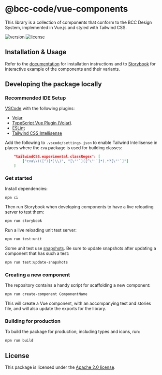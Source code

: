 # @bcc-code/vue-components
This library is a collection of components that conform to the BCC Design System, implemented in Vue.js and styled with Tailwind CSS.

[![version](https://img.shields.io/npm/v/@bcc-code/vue-components)](https://github.com/bcc-code/bcc-vue-components/releases) [![license](https://img.shields.io/npm/l/@bcc-code/vue-components)](https://github.com/bcc-code/bcc-vue-components/blob/main/LICENSE)

## Installation & Usage
Refer to the [documentation](https://developer.bcc.no/bcc-design/vue-components/) for installation instructions and to [Storybook](https://vue-components-storybook.developer.bcc.no) for interactive example of the components and their variants.

## Developing the package locally
### Recommended IDE Setup
[VSCode](https://code.visualstudio.com/) with the following plugins:
  - [Volar](https://marketplace.visualstudio.com/items?itemName=Vue.volar)
  - [TypeScript Vue Plugin (Volar)](https://marketplace.visualstudio.com/items?itemName=Vue.vscode-typescript-vue-plugin).
  - [ESLint](https://marketplace.visualstudio.com/items?itemName=dbaeumer.vscode-eslint)
  - [Tailwind CSS Intellisense](https://marketplace.visualstudio.com/items?itemName=bradlc.vscode-tailwindcss)

Add the following to `.vscode/settings.json` to enable Tailwind Intellisense in places where the `cva` package is used for building classes:
```json
    "tailwindCSS.experimental.classRegex": [
        ["cva\\(([^)]*)\\)", "[\"'`]([^\"'`]*).*?[\"'`]"]
    ]
```

### Get started
Install dependencies:
```sh
npm ci
```

Then run Storybook when developing components to have a live reloading server to test them:
```sh
npm run storybook
```

Run a live reloading unit test server:
```sh
npm run test:unit
```

Some unit test use [snapshots](https://vitest.dev/guide/snapshot.html). Be sure to update snapshots after updating a component that has such a test:
```sh
npm run test:update-snapshots
```

### Creating a new component
The repository contains a handy script for scaffolding a new component:
```sh
npm run create-component ComponentName
```
This will create a Vue component, with an accompanying test and stories file, and will also update the exports for the library.

### Building for production
To build the package for production, including types and icons, run:
```sh
npm run build
```

## License
This package is licensed under the [Apache 2.0 license](./LICENSE).
